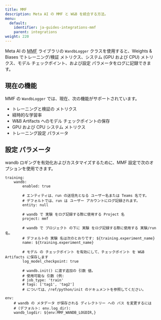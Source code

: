 ```yaml
---
title: MMF
description: Meta AI の MMF と W&B を統合する方法。
menu:
  default:
    identifier: ja-guides-integrations-mmf
    parent: integrations
weight: 220
---
```


Meta AI の [MMF](https://github.com/facebookresearch/mmf) ライブラリの `WandbLogger` クラスを使用すると、Weights & Biases でトレーニング/検証 メトリクス、システム (GPU および CPU) メトリクス、モデル チェックポイント、および設定 パラメータをログに記録できます。

## 現在の機能

MMF の `WandbLogger` では、現在、次の機能がサポートされています。

* トレーニングと検証の メトリクス
* 経時的な学習率
* W&B Artifacts へのモデル チェックポイントの保存
* GPU および CPU システム メトリクス
* トレーニング設定 パラメータ

## 設定 パラメータ

wandb ロギングを有効化およびカスタマイズするために、MMF 設定で次のオプションを使用できます。

```
training:
    wandb:
        enabled: true
        
        # エンティティは、run の送信先となる ユーザー名または Teams 名です。
        # デフォルトでは、run は ユーザー アカウントにログ記録されます。
        entity: null
        
        # wandb で 実験 をログ記録する際に使用する Project 名
        project: mmf
        
        # wandb で プロジェクト の下に 実験 をログ記録する際に使用する 実験/run 名。
        # デフォルトの 実験 名は次のとおりです: ${training.experiment_name}
        name: ${training.experiment_name}
        
        # モデル の チェックポイント を有効にして、チェックポイント を W&B Artifacts に保存します
        log_model_checkpoint: true
        
        # wandb.init() に渡す追加の 引数 値。
        # 使用可能な 引数 (例:
        # job_type: 'train'
        # tags: ['tag1', 'tag2']
        # については、/ref/python/init のドキュメントを参照してください。
        
env:
    # wandb の メタデータ が保存される ディレクトリー への パス を変更するには
    # (デフォルト: env.log_dir):
    wandb_logdir: ${env:MMF_WANDB_LOGDIR,}
```